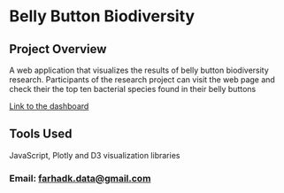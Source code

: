 # **Belly Button Biodiversity**

## **Project Overview**
A web application that visualizes the results of belly button biodiversity
research. Participants of the research project can visit the web page and check
their the top ten bacterial species found in their belly buttons

[Link to the dashboard](https://fkerimov.github.io/Belly_button_biodiversity/ "Belly Button Biodiversity Dashboard")

## **Tools Used**
JavaScript, Plotly and D3 visualization libraries

### Email: farhadk.data@gmail.com
